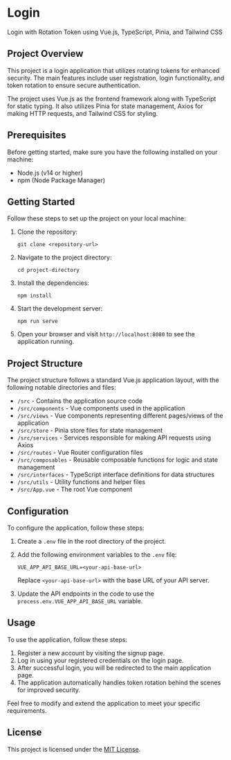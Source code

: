# Login

Login with Rotation Token using Vue.js, TypeScript, Pinia, and Tailwind CSS

## Project Overview

This project is a login application that utilizes rotating tokens for enhanced security. The main features include user registration, login functionality, and token rotation to ensure secure authentication.

The project uses Vue.js as the frontend framework along with TypeScript for static typing. It also utilizes Pinia for state management, Axios for making HTTP requests, and Tailwind CSS for styling.

## Prerequisites

Before getting started, make sure you have the following installed on your machine:

- Node.js (v14 or higher)
- npm (Node Package Manager)

## Getting Started

Follow these steps to set up the project on your local machine:

1. Clone the repository:

   ```shell
   git clone <repository-url>
   ```

2. Navigate to the project directory:

   ```shell
   cd project-directory
   ```

3. Install the dependencies:

   ```shell
   npm install
   ```

4. Start the development server:

   ```shell
   npm run serve
   ```

5. Open your browser and visit `http://localhost:8080` to see the application running.

## Project Structure

The project structure follows a standard Vue.js application layout, with the following notable directories and files:

- `/src` - Contains the application source code
- `/src/components` - Vue components used in the application
- `/src/views` - Vue components representing different pages/views of the application
- `/src/store` - Pinia store files for state management
- `/src/services` - Services responsible for making API requests using Axios
- `/src/routes` - Vue Router configuration files
- `/src/composables` - Reusable composable functions for logic and state management
- `/src/interfaces` - TypeScript interface definitions for data structures
- `/src/utils` - Utility functions and helper files
- `/src/App.vue` - The root Vue component

## Configuration

To configure the application, follow these steps:

1. Create a `.env` file in the root directory of the project.
2. Add the following environment variables to the `.env` file:

   ```plaintext
   VUE_APP_API_BASE_URL=<your-api-base-url>
   ```

   Replace `<your-api-base-url>` with the base URL of your API server.

3. Update the API endpoints in the code to use the `process.env.VUE_APP_API_BASE_URL` variable.

## Usage

To use the application, follow these steps:

1. Register a new account by visiting the signup page.
2. Log in using your registered credentials on the login page.
3. After successful login, you will be redirected to the main application page.
4. The application automatically handles token rotation behind the scenes for improved security.

Feel free to modify and extend the application to meet your specific requirements.

## License

This project is licensed under the [MIT License](LICENSE).